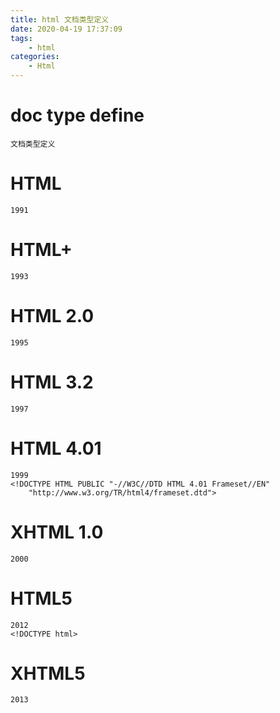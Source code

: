 ```yaml
---
title: html 文档类型定义
date: 2020-04-19 17:37:09
tags:
	- html
categories:
	- Html
---
```


# doc type define 
	文档类型定义
# HTML
	1991
# HTML+
	1993
# HTML 2.0
	1995
# HTML 3.2
	1997
# HTML 4.01	
	1999
	<!DOCTYPE HTML PUBLIC "-//W3C//DTD HTML 4.01 Frameset//EN" 
	    "http://www.w3.org/TR/html4/frameset.dtd">
# XHTML 1.0
	2000
# HTML5
	2012
	<!DOCTYPE html>
# XHTML5	
	2013
